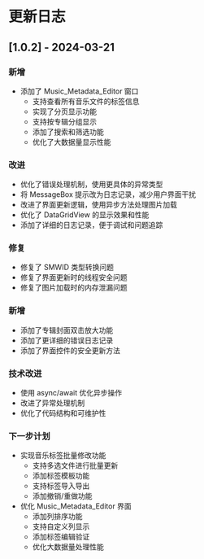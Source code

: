 # 更新日志

## [1.0.2] - 2024-03-21

### 新增
- 添加了 Music_Metadata_Editor 窗口
  - 支持查看所有音乐文件的标签信息
  - 实现了分页显示功能
  - 支持按专辑分组显示
  - 添加了搜索和筛选功能
  - 优化了大数据量显示性能

### 改进
- 优化了错误处理机制，使用更具体的异常类型
- 将 MessageBox 提示改为日志记录，减少用户界面干扰
- 改进了界面更新逻辑，使用异步方法处理图片加载
- 优化了 DataGridView 的显示效果和性能
- 添加了详细的日志记录，便于调试和问题追踪

### 修复
- 修复了 SMWID 类型转换问题
- 修复了界面更新时的线程安全问题
- 修复了图片加载时的内存泄漏问题

### 新增
- 添加了专辑封面双击放大功能
- 添加了更详细的错误日志记录
- 添加了界面控件的安全更新方法

### 技术改进
- 使用 async/await 优化异步操作
- 改进了异常处理机制
- 优化了代码结构和可维护性

### 下一步计划
- 实现音乐标签批量修改功能
  - 支持多选文件进行批量更新
  - 添加标签模板功能
  - 支持标签导入导出
  - 添加撤销/重做功能
- 优化 Music_Metadata_Editor 界面
  - 添加列排序功能
  - 支持自定义列显示
  - 添加标签编辑验证
  - 优化大数据量处理性能